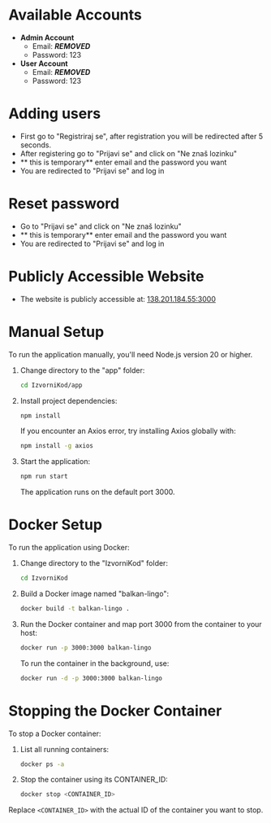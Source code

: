 # Available Accounts
- **Admin Account**
  - Email: ***REMOVED***
  - Password: 123
- **User Account**
  - Email: ***REMOVED***
  - Password: 123

# Adding users
- First go to "Registriraj se", after registration you will be redirected after 5 seconds.
- After registering go to "Prijavi se" and click on "Ne znaš lozinku"
- ** this is temporary** enter email and the password you want
- You are redirected to "Prijavi se" and log in

# Reset password
- Go to "Prijavi se" and click on "Ne znaš lozinku"
- ** this is temporary** enter email and the password you want
- You are redirected to "Prijavi se" and log in

# Publicly Accessible Website
- The website is publicly accessible at: [138.201.184.55:3000](http://138.201.184.55:3000)

# Manual Setup
To run the application manually, you'll need Node.js version 20 or higher.

1. Change directory to the "app" folder:
    ```bash
    cd IzvorniKod/app
    ```

2. Install project dependencies:
    ```bash
    npm install
    ```
    If you encounter an Axios error, try installing Axios globally with:
    ```bash
    npm install -g axios
    ```

3. Start the application:
    ```bash
    npm run start
    ```
    The application runs on the default port 3000.

# Docker Setup
To run the application using Docker:

1. Change directory to the "IzvorniKod" folder:
    ```bash
    cd IzvorniKod
    ```

2. Build a Docker image named "balkan-lingo":
    ```bash
    docker build -t balkan-lingo .
    ```

3. Run the Docker container and map port 3000 from the container to your host:
    ```bash
    docker run -p 3000:3000 balkan-lingo
    ```
    To run the container in the background, use:
    ```bash
    docker run -d -p 3000:3000 balkan-lingo
    ```

# Stopping the Docker Container
To stop a Docker container:

1. List all running containers:
    ```bash
    docker ps -a
    ```

2. Stop the container using its CONTAINER_ID:
    ```bash
    docker stop <CONTAINER_ID>
    ```

Replace `<CONTAINER_ID>` with the actual ID of the container you want to stop.
